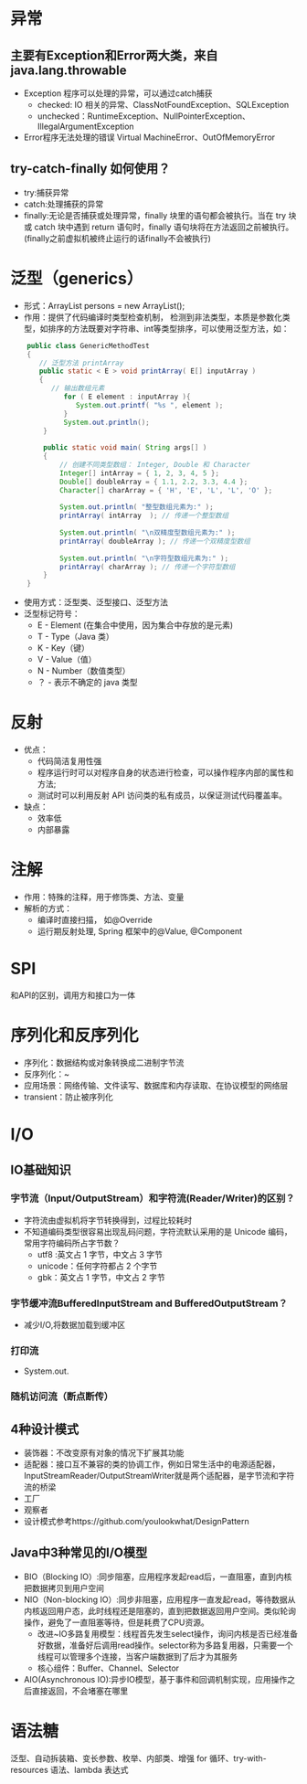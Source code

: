 # 异常
## 主要有Exception和Error两大类，来自java.lang.throwable
- Exception 程序可以处理的异常，可以通过catch捕获
  - checked: IO 相关的异常、ClassNotFoundException、SQLException
  - unchecked：RuntimeException、NullPointerException、IllegalArgumentException
- Error程序无法处理的错误 Virtual MachineError、OutOfMemoryError
## try-catch-finally 如何使用？
- try:捕获异常
- catch:处理捕获的异常
- finally:无论是否捕获或处理异常，finally 块里的语句都会被执行。当在 try 块或 catch 块中遇到 return 语句时，finally 语句块将在方法返回之前被执行。(finally之前虚拟机被终止运行的话finally不会被执行)
# 泛型（generics）
- 形式：ArrayList<Person> persons = new ArrayList<Person>();
- 作用：提供了代码编译时类型检查机制， 检测到非法类型，本质是参数化类型，如排序的方法既要对字符串、int等类型排序，可以使用泛型方法，如：
```java
    public class GenericMethodTest
    {
       // 泛型方法 printArray                         
       public static < E > void printArray( E[] inputArray )
       {
          // 输出数组元素            
             for ( E element : inputArray ){        
                System.out.printf( "%s ", element );
             }
             System.out.println();
        }
     
        public static void main( String args[] )
        {
            // 创建不同类型数组： Integer, Double 和 Character
            Integer[] intArray = { 1, 2, 3, 4, 5 };
            Double[] doubleArray = { 1.1, 2.2, 3.3, 4.4 };
            Character[] charArray = { 'H', 'E', 'L', 'L', 'O' };
     
            System.out.println( "整型数组元素为:" );
            printArray( intArray  ); // 传递一个整型数组
     
            System.out.println( "\n双精度型数组元素为:" );
            printArray( doubleArray ); // 传递一个双精度型数组
     
            System.out.println( "\n字符型数组元素为:" );
            printArray( charArray ); // 传递一个字符型数组
        } 
    }
```
- 使用方式：泛型类、泛型接口、泛型方法
- 泛型标记符号：
  - E - Element (在集合中使用，因为集合中存放的是元素)
  - T - Type（Java 类）
  - K - Key（键）
  - V - Value（值）
  - N - Number（数值类型）
  - ？ - 表示不确定的 java 类型
# 反射
- 优点：
  - 代码简洁复用性强 
  - 程序运行时可以对程序自身的状态进行检查，可以操作程序内部的属性和方法;
  - 测试时可以利用反射 API 访问类的私有成员，以保证测试代码覆盖率。
- 缺点：
  - 效率低
  - 内部暴露

# 注解
- 作用：特殊的注释，用于修饰类、方法、变量
- 解析的方式：
  - 编译时直接扫描， 如@Override
  - 运行期反射处理, Spring 框架中的@Value, @Component
# SPI
和API的区别，调用方和接口为一体
# 序列化和反序列化
- 序列化：数据结构或对象转换成二进制字节流
- 反序列化：~
- 应用场景：网络传输、文件读写、数据库和内存读取、在协议模型的网络层
- transient：防止被序列化
  
# I/O
## IO基础知识
### 字节流（Input/OutputStream）和字符流(Reader/Writer)的区别？
- 字符流由虚拟机将字节转换得到，过程比较耗时
- 不知道编码类型很容易出现乱码问题，字符流默认采用的是 Unicode 编码，常用字符编码所占字节数？
  - utf8 :英文占 1 字节，中文占 3 字节
  - unicode：任何字符都占 2 个字节
  - gbk：英文占 1 字节，中文占 2 字节
### 字节缓冲流BufferedInputStream and BufferedOutputStream？
- 减少I/O,将数据加载到缓冲区
### 打印流
- System.out.
### 随机访问流（断点断传）
## 4种设计模式
- 装饰器：不改变原有对象的情况下扩展其功能
- 适配器：接口互不兼容的类的协调工作，例如日常生活中的电源适配器，InputStreamReader/OutputStreamWriter就是两个适配器，是字节流和字符流的桥梁
- 工厂
- 观察者
- 设计模式参考https://github.com/youlookwhat/DesignPattern
## Java中3种常见的I/O模型
- BIO（Blocking IO）:同步阻塞，应用程序发起read后，一直阻塞，直到内核把数据拷贝到用户空间
- NIO（Non-blocking IO）:同步非阻塞，应用程序一直发起read，等待数据从内核返回用户态，此时线程还是阻塞的，直到把数据返回用户空间。类似轮询操作，避免了一直阻塞等待，但是耗费了CPU资源。
  - 改进~IO多路复用模型：线程首先发生select操作，询问内核是否已经准备好数据，准备好后调用read操作。selector称为多路复用器，只需要一个线程可以管理多个连接，当客户端数据到了后才为其服务
  - 核心组件：Buffer、Channel、Selector
- AIO(Asynchronous IO):异步IO模型，基于事件和回调机制实现，应用操作之后直接返回，不会堵塞在哪里

# 语法糖
泛型、自动拆装箱、变长参数、枚举、内部类、增强 for 循环、try-with-resources 语法、lambda 表达式
